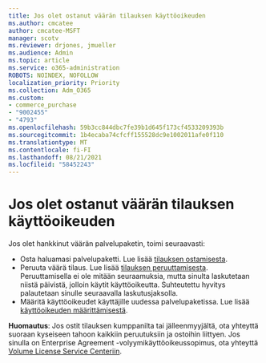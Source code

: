 ```yaml
---
title: Jos olet ostanut väärän tilauksen käyttöoikeuden
ms.author: cmcatee
author: cmcatee-MSFT
manager: scotv
ms.reviewer: drjones, jmueller
ms.audience: Admin
ms.topic: article
ms.service: o365-administration
ROBOTS: NOINDEX, NOFOLLOW
localization_priority: Priority
ms.collection: Adm_O365
ms.custom:
- commerce_purchase
- "9002455"
- "4793"
ms.openlocfilehash: 59b3cc844dbc7fe39b1d645f173cf4533209393b
ms.sourcegitcommit: 1b4ecaba74cfcff155528dc9e1002011afe0f110
ms.translationtype: MT
ms.contentlocale: fi-FI
ms.lasthandoff: 08/21/2021
ms.locfileid: "58452243"
---
```

# <a name="purchased-wrong-subscription-license"></a>Jos olet ostanut väärän tilauksen käyttöoikeuden

Jos olet hankkinut väärän palvelupaketin, toimi seuraavasti:

- Osta haluamasi palvelupaketti. Lue lisää [tilauksen ostamisesta](https://docs.microsoft.com/alchemyinsights/buy-a-subscription-to-office-365-for-business).
- Peruuta väärä tilaus. Lue lisää [tilauksen peruuttamisesta](https://docs.microsoft.com/alchemyinsights/canceling-your-office-365-subscription).
Peruuttamisella ei ole mitään seuraamuksia, mutta sinulta laskutetaan niistä päivistä, jolloin käytit käyttöoikeutta. Suhteutettu hyvitys palautetaan sinulle seuraavalla laskutusjaksolla.
- Määritä käyttöoikeudet käyttäjille uudessa palvelupaketissa. Lue lisää [käyttöoikeuden määrittämisestä](https://docs.microsoft.com/alchemyinsights/how-to-assign-a-license-to-a-user).

**Huomautus**: Jos ostit tilauksen kumppanilta tai jälleenmyyjältä, ota yhteyttä suoraan kyseiseen tahoon kaikkiin peruutuksiin ja ostoihin liittyen. Jos sinulla on Enterprise Agreement -volyymikäyttöoikeussopimus, ota yhteyttä [Volume License Service Centeriin](https://support.microsoft.com/help/4471406/how-to-contact-the-microsoft-volume-licensing-service-center).
